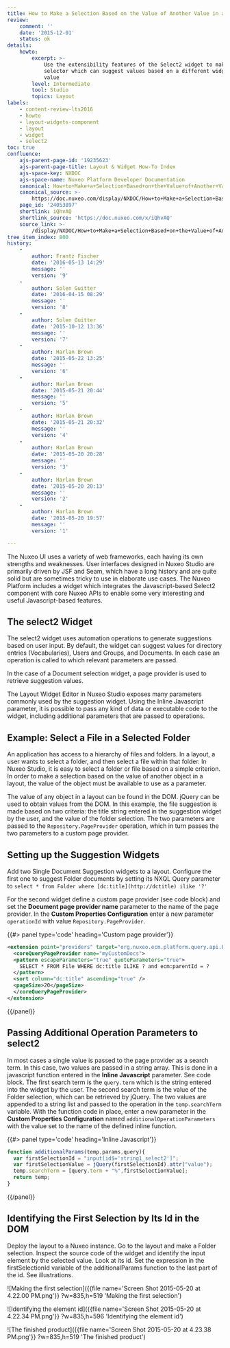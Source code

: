```yaml
---
title: How to Make a Selection Based on the Value of Another Value in a Layout
review:
    comment: ''
    date: '2015-12-01'
    status: ok
details:
    howto:
        excerpt: >-
            Use the extensibility features of the Select2 widget to make a
            selector which can suggest values based on a different widget's
            value
        level: Intermediate
        tool: Studio
        topics: Layout
labels:
    - content-review-lts2016
    - howto
    - layout-widgets-component
    - layout
    - widget
    - select2
toc: true
confluence:
    ajs-parent-page-id: '19235623'
    ajs-parent-page-title: Layout & Widget How-To Index
    ajs-space-key: NXDOC
    ajs-space-name: Nuxeo Platform Developer Documentation
    canonical: How+to+Make+a+Selection+Based+on+the+Value+of+Another+Value+in+a+Layout
    canonical_source: >-
        https://doc.nuxeo.com/display/NXDOC/How+to+Make+a+Selection+Based+on+the+Value+of+Another+Value+in+a+Layout
    page_id: '24053897'
    shortlink: iQhvAQ
    shortlink_source: 'https://doc.nuxeo.com/x/iQhvAQ'
    source_link: >-
        /display/NXDOC/How+to+Make+a+Selection+Based+on+the+Value+of+Another+Value+in+a+Layout
tree_item_index: 800
history:
    -
        author: Frantz Fischer
        date: '2016-05-13 14:29'
        message: ''
        version: '9'
    -
        author: Solen Guitter
        date: '2016-04-15 08:29'
        message: ''
        version: '8'
    -
        author: Solen Guitter
        date: '2015-10-12 13:36'
        message: ''
        version: '7'
    -
        author: Harlan Brown
        date: '2015-05-22 13:25'
        message: ''
        version: '6'
    -
        author: Harlan Brown
        date: '2015-05-21 20:44'
        message: ''
        version: '5'
    -
        author: Harlan Brown
        date: '2015-05-21 20:32'
        message: ''
        version: '4'
    -
        author: Harlan Brown
        date: '2015-05-20 20:28'
        message: ''
        version: '3'
    -
        author: Harlan Brown
        date: '2015-05-20 20:13'
        message: ''
        version: '2'
    -
        author: Harlan Brown
        date: '2015-05-20 19:57'
        message: ''
        version: '1'

---
```

The Nuxeo UI uses a variety of web frameworks, each having its own strengths and weaknesses. User interfaces designed in Nuxeo Studio are primarily driven by JSF and Seam, which have a long history and are quite solid but are sometimes tricky to use in elaborate use cases. The Nuxeo Platform includes a widget which integrates the Javascript-based Select2 component with core Nuxeo APIs to enable some very interesting and useful Javascript-based features.

## The select2 Widget

The select2 widget uses automation operations to generate suggestions based on user input. By default, the widget can suggest values for directory entries (Vocabularies), Users and Groups, and Documents. In each case an operation is called to which relevant parameters are passed.

In the case of a Document selection widget, a page provider is used to retrieve suggestion values.

The Layout Widget Editor in Nuxeo Studio exposes many parameters commonly used by the suggestion widget. Using the Inline Javascript parameter, it is possible to pass any kind of data or executable code to the widget, including additional parameters that are passed to operations.

## Example:&nbsp;Select a File in a Selected Folder

An application has access to a hierarchy of files and folders. In a layout, a user wants to select a folder, and then select a file within that folder. In Nuxeo Studio, it is easy to select a folder or file based on a simple criterion. In order to make a selection based on the value of another object in a layout, the value of the object must be available to use as a parameter.

The value of any object in a layout can be found in the DOM. jQuery can be used to obtain values from the DOM. In this example, the file suggestion is made based on two criteria: the title string entered in the suggestion widget by the user, and the value of the folder selection. The two parameters are passed to the `Repository.PageProvider` operation, which in turn passes the two parameters to a custom page provider.

## Setting up the Suggestion Widgets

Add two Single Document Suggestion widgets to a layout. Configure the first one to suggest Folder documents by setting its NXQL Query parameter to `select * from Folder where [dc:title](http://dctitle) ilike '?'`

For the second widget define a custom page provider (see code block) and set the **Document page provider name** parameter to the name of the page provider. In the **Custom Properties Configuration** enter a new parameter `operationId` with value `Repository.PageProvider`.

{{#> panel type='code' heading='Custom page provider'}}

```xml
<extension point="providers" target="org.nuxeo.ecm.platform.query.api.PageProviderService">
  <coreQueryPageProvider name="myCustomDocs">
  <pattern escapeParameters="true" quoteParameters="true">
    SELECT * FROM File WHERE dc:title ILIKE ? and ecm:parentId = ?
  </pattern>
  <sort column="dc:title" ascending="true" />
  <pageSize>20</pageSize>
  </coreQueryPageProvider>
</extension>
```

{{/panel}}

## Passing Additional Operation Parameters to select2

In most cases a single value is passed to the page provider as a search term. In this case, two values are passed in a string array. This is done in a javascript function entered in the **Inline Javascript** parameter. See code block. The first search term is the `query.term` which is the string entered into the widget by the user. The second search term is the value of the Folder selection, which can be retrieved by jQuery. The two values are appended to a string list and passed to the operation in the `temp.searchTerm` variable. With the function code in place, enter a new parameter in the **Custom Properties Configuration** named `additionalOperationParameters` with the value set to the name of the defined inline function.&nbsp;

{{#> panel type='code' heading='Inline Javascript'}}

```js
function additionalParams(temp,params,query){
  var firstSelectionId = "input[id$='string1_select2']";
  var firstSelectionValue = jQuery(firstSelectionId).attr("value");
  temp.searchTerm = [query.term + "%",firstSelectionValue];
  return temp;
}
```

{{/panel}}

## Identifying the First Selection by Its Id in the DOM

Deploy the layout to a Nuxeo instance. Go to the layout and make a Folder selection. Inspect the source code of the widget and identify the input element by the selected value. Look at its id. Set the expression in the firstSelectionId variable of the additionalParams function to the last part of the id. See illustrations.

![Making the first selection]({{file name='Screen Shot 2015-05-20 at 4.22.00 PM.png'}} ?w=835,h=519 'Making the first selection')

![Identifying the element id]({{file name='Screen Shot 2015-05-20 at 4.22.34 PM.png'}} ?w=835,h=596 'Identifying the element id')

![The finished product]({{file name='Screen Shot 2015-05-20 at 4.23.38 PM.png'}} ?w=835,h=519 'The finished product')
